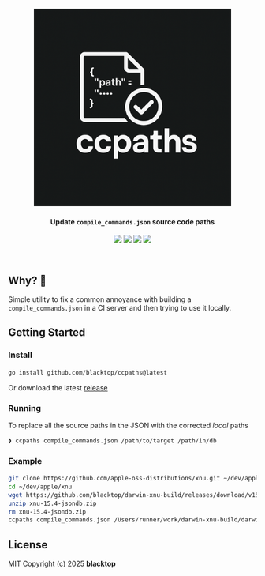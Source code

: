 <p align="center">
  <picture>
  <source media="(prefers-color-scheme: dark)" srcset="docs/logo-dark.png" height="400">
  <source media="(prefers-color-scheme: light)" srcset="docs/logo-light.png" height="400">
  <img alt="Fallback logo" src="docs/logo-dark.png" height="400">
</picture>

  <h4><p align="center">Update <code>compile_commands.json</code> source code paths</p></h4>
  <p align="center">
    <a href="https://github.com/blacktop/ccpaths/actions" alt="Actions">
          <img src="https://github.com/blacktop/ccpaths/actions/workflows/go.yml/badge.svg" /></a>
    <a href="https://github.com/blacktop/ccpaths/releases/latest" alt="Downloads">
          <img src="https://img.shields.io/github/downloads/blacktop/ccpaths/total.svg" /></a>
    <a href="https://github.com/blacktop/ccpaths/releases" alt="GitHub Release">
          <img src="https://img.shields.io/github/release/blacktop/ccpaths.svg" /></a>
    <a href="http://doge.mit-license.org" alt="LICENSE">
          <img src="https://img.shields.io/:license-mit-blue.svg" /></a>
</p>
<br>

## Why? 🤔

Simple utility to fix a common annoyance with building a `compile_commands.json` in a CI server and then trying to use it locally.

## Getting Started

### Install

```bash
go install github.com/blacktop/ccpaths@latest
```

Or download the latest [release](https://github.com/blacktop/ccpaths/releases/latest)

### Running

To replace all the source paths in the JSON with the corrected *local* paths

```bash
❱ ccpaths compile_commands.json /path/to/target /path/in/db
```

### Example

```bash
git clone https://github.com/apple-oss-distributions/xnu.git ~/dev/apple/xnu
cd ~/dev/apple/xnu
wget https://github.com/blacktop/darwin-xnu-build/releases/download/v15.4/xnu-15.4-jsondb.zip
unzip xnu-15.4-jsondb.zip
rm xnu-15.4-jsondb.zip
ccpaths compile_commands.json /Users/runner/work/darwin-xnu-build/darwin-xnu-build ~/dev/apple
```

## License

MIT Copyright (c) 2025 **blacktop**
